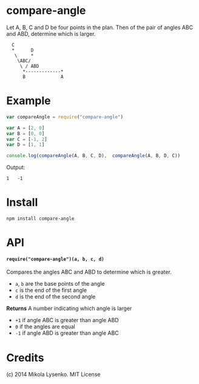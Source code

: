 compare-angle
=============
Let A, B, C and D be four points in the plan.  Then of the pair of angles ABC and ABD, determine which is larger.

```
  C
  *      D
   \     *
    \ABC/
     \ / ABD
      *-------------*
      B             A
```

Example
=======

```javascript
var compareAngle = require("compare-angle")

var A = [2, 0]
var B = [0, 0]
var C = [-1, 2]
var D = [1, 1]

console.log(compareAngle(A, B, C, D),  compareAngle(A, B, D, C))
```

Output:

```
1   -1
```

Install
=======

```
npm install compare-angle
```

API
===

#### `require("compare-angle")(a, b, c, d)`
Compares the angles ABC and ABD to determine which is greater.

* `a`, `b` are the base points of the angle
* `c` is the end of the first angle
* `d` is the end of the second angle

**Returns** A number indicating which angle is larger

* `+1` if angle ABC is greater than angle ABD
* `0` if the angles are equal
* `-1` if angle ABD is greater than angle ABC

Credits
=======
(c) 2014 Mikola Lysenko. MIT License